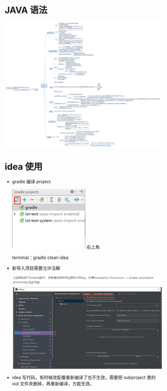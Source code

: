 # JAVA 语法

![image](https://github.com/hakujyo/studynotes/blob/master/pictures/java.png)

# idea 使用

-   gradle 编译 project

    ![image](https://github.com/hakujyo/studynotes/blob/master/pictures/gradle.png)
    右上角

    terminal：gradle clean idea

-   新导入项目需要允许注解

    ![image](https://github.com/hakujyo/studynotes/blob/master/pictures/annotation.png)

-   idea 写代码，有时候改配置重新编译了也不生效，需要把 subproject 里的 out 文件夹删掉，再重新编译，方能生效。
